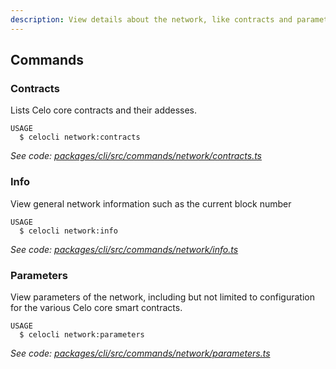 ```yaml
---
description: View details about the network, like contracts and parameters
---
```


## Commands

### Contracts

Lists Celo core contracts and their addesses.

```
USAGE
  $ celocli network:contracts
```

_See code: [packages/cli/src/commands/network/contracts.ts](https://github.com/celo-org/celo-monorepo/tree/master/packages/cli/src/commands/network/contracts.ts)_

### Info

View general network information such as the current block number

```
USAGE
  $ celocli network:info
```

_See code: [packages/cli/src/commands/network/info.ts](https://github.com/celo-org/celo-monorepo/tree/master/packages/cli/src/commands/network/info.ts)_

### Parameters

View parameters of the network, including but not limited to configuration for the various Celo core smart contracts.

```
USAGE
  $ celocli network:parameters
```

_See code: [packages/cli/src/commands/network/parameters.ts](https://github.com/celo-org/celo-monorepo/tree/master/packages/cli/src/commands/network/parameters.ts)_
